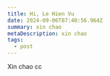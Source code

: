 ```yaml
---
title: Hi, Le Hien Vu
date: 2024-09-06T07:40:56.964Z
summary: xin chao
metaDescription: xin chao
tags:
  - post
---
```

X﻿in chao cc